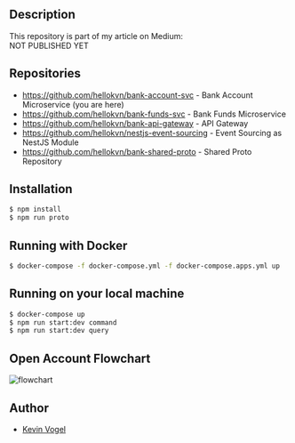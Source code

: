 ## Description

This repository is part of my article on Medium:  
NOT PUBLISHED YET

## Repositories

- https://github.com/hellokvn/bank-account-svc - Bank Account Microservice (you are here)
- https://github.com/hellokvn/bank-funds-svc - Bank Funds Microservice
- https://github.com/hellokvn/bank-api-gateway - API Gateway
- https://github.com/hellokvn/nestjs-event-sourcing - Event Sourcing as NestJS Module
- https://github.com/hellokvn/bank-shared-proto - Shared Proto Repository

## Installation

```bash
$ npm install
$ npm run proto
```

## Running with Docker

```bash
$ docker-compose -f docker-compose.yml -f docker-compose.apps.yml up
```

## Running on your local machine

```bash
$ docker-compose up
$ npm run start:dev command
$ npm run start:dev query
```

## Open Account Flowchart

![flowchart](https://raw.githubusercontent.com/hellokvn/bank-account-svc/master/.github/static/flowchart-open-account.jpg)

## Author

- [Kevin Vogel](https://medium.com/@hellokevinvogel)
